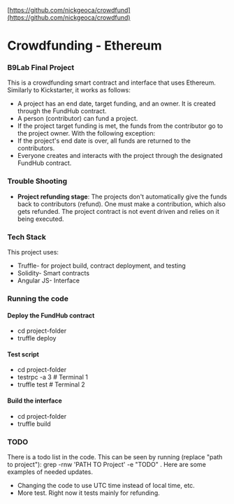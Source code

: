 [https://github.com/nickgeoca/crowdfund](https://github.com/nickgeoca/crowdfund)

# Crowdfunding - Ethereum
### B9Lab Final Project
This is a crowdfunding smart contract and interface that uses Ethereum. Similarly to Kickstarter, it works as follows:
 * A project has an end date, target funding, and an owner. It is created through the FundHub contract.
 * A person (contributor) can fund a project.
 * If the project target funding is met, the funds from the contributor go to the project owner. With the following exception:
 * If the project's end date is over, all funds are returned to the contributors. 
 * Everyone creates and interacts with the project through the designated FundHub contract.

### Trouble Shooting
 * **Project refunding stage**: The projects don't automatically give the funds back to contributors (refund). One must make a contribution, which also gets refunded. The project contract is not event driven and relies on it being executed.

### Tech Stack
This project uses:
 * Truffle- for project build, contract deployment, and testing
 * Solidity- Smart contracts
 * Angular JS- Interface 

### Running the code
#### Deploy the FundHub contract
 * cd project-folder
 * truffle deploy

#### Test script
 * cd project-folder
 * testrpc -a 3  # Terminal 1
 * truffle test  # Terminal 2

#### Build the interface
 * cd project-folder
 * truffle build

### TODO
There is a todo list in the code. This can be seen by running (replace "path to project"): grep -rnw 'PATH TO Project' -e "TODO" . Here are some examples of needed updates.
 * Changing the code to use UTC time instead of local time, etc.
 * More test. Right now it tests mainly for refunding.
